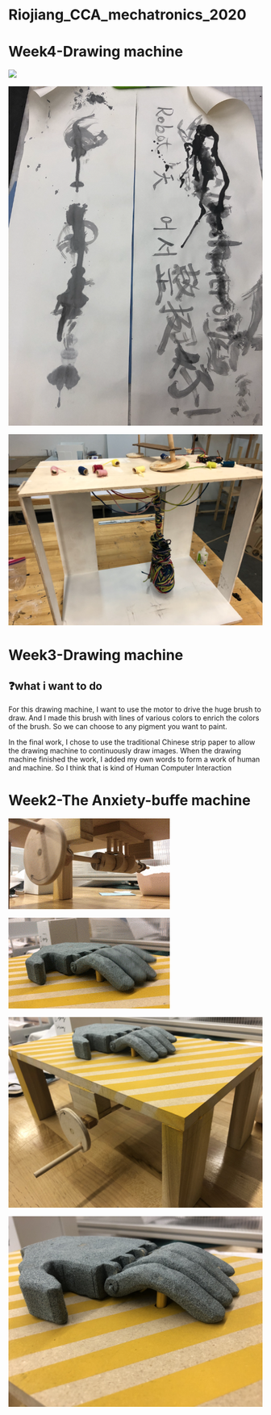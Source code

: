 # Riojiang_CCA_mechatronics_2020


# Week4-Drawing machine

<p align="center">
</p >
<img src = "./week3/demo.gif">


<p align="center">
</p >
<img src = "./week3/preview1.png">



<p align="center">
</p >
<img src = "./week3/preview2.png">



# Week3-Drawing machine

## ❓what i want to do 
For this drawing machine, I want to use the motor to drive the huge brush to draw. And I made this brush with lines of various colors to enrich the colors of the brush. So we can choose to any pigment you want to paint.

In the final work, I chose to use the traditional Chinese strip paper to allow the drawing machine to continuously draw images. When the drawing machine finished the work, I added my own words to form a work of human and machine. So I think that is kind of Human Computer Interaction


# Week2-The Anxiety-buffe machine


<p align="center">
</p >
<img src = "./week2/The%20Anxiety-buffer.gif">


<p align="center">
</p >
<img src = "./week2/The%20Anxiety-buffer2.gif">


<p align="center">
</p >
<img src = "./week2/preview.JPG">


<p align="center">
</p >
<img src = "./week2/preview2.JPG">

